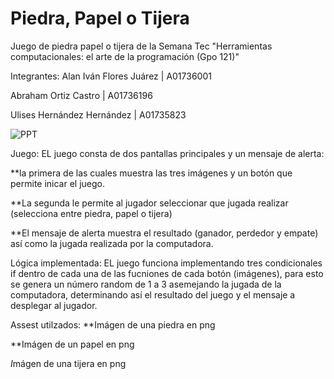 # Piedra, Papel o Tijera
Juego de piedra papel o tijera de la Semana Tec "Herramientas computacionales: el arte de la programación (Gpo 121)"

Integrantes:
  Alan Iván Flores Juárez | A01736001
  
  Abraham Ortiz Castro | A01736196
  
  Ulises Hernández Hernández | A01735823
  
  
![PPT](https://github.com/AbrahamOrtiz1229/PPT/assets/127231224/356ff138-825d-4632-933c-124f95e8a365)

Juego:
  EL juego consta de dos pantallas principales y un mensaje de alerta:

  
  **la primera de las cuales muestra  las tres imágenes y un botón que permite inicar el juego.

  
  **La segunda le permite al jugador seleccionar que jugada realizar (selecciona entre piedra, papel o tijera)

  
  **El mensaje de alerta muestra el resultado (ganador, perdedor y empate) así como la jugada realizada por la computadora.


Lógica implementada:
  EL juego funciona implementando tres condicionales if dentro de cada una de las fucniones de cada botón (imágenes), 
  para esto se genera un número random de 1 a 3 asemejando la jugada de la computadora, determinando así el resultado del juego y el mensaje a desplegar al jugador.


Assest utilzados:
  **Imágen de una piedra en png

  
  **Imágen de un papel en png

  
  *I*mágen de una tijera en png
